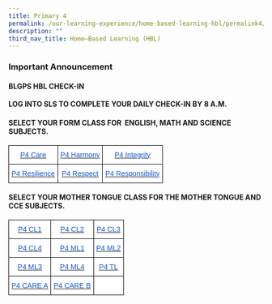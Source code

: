 ```yaml
---
title: Primary 4
permalink: /our-learning-experience/home-based-learning-hbl/permalink4/
description: ""
third_nav_title: Home–Based Learning (HBL)
---
```

### Important&nbsp;Announcement


#### BLGPS HBL CHECK-IN

**LOG INTO SLS TO COMPLETE YOUR DAILY CHECK-IN BY 8 A.M.**

#### SELECT YOUR FORM CLASS FOR&nbsp;&nbsp;ENGLISH, MATH AND SCIENCE SUBJECTS.

<style type="text/css">
.tg  {border-collapse:collapse;border-spacing:0;}
.tg td{border-color:black;border-style:solid;border-width:1px;font-family:Arial, sans-serif;font-size:14px;
  overflow:hidden;padding:10px 5px;word-break:normal;}
.tg th{border-color:black;border-style:solid;border-width:1px;font-family:Arial, sans-serif;font-size:14px;
  font-weight:normal;overflow:hidden;padding:10px 5px;word-break:normal;}
.tg .tg-db9x{background-color:#FFF;color:#15C;text-align:center;text-decoration:underline;vertical-align:top}
</style>
<table class="tg">
<thead>
  <tr>
    <th class="tg-db9x"><a href="https://docs.google.com/document/d/145IDOjWk2u_MwbP9JHvDFAvwiNa4I60z/edit?usp=sharing&amp;ouid=105417872371350287373&amp;rtpof=true&amp;sd=true"><span style="color:#15C;background-color:transparent">P4 Care</span></a></th>
    <th class="tg-db9x"><a href="https://docs.google.com/document/d/1tPRS8oye1d4n6_dRQg4u2VlBUv9QhqD7/edit?usp=sharing&amp;ouid=105417872371350287373&amp;rtpof=true&amp;sd=true"><span style="color:#15C;background-color:transparent">P4 Harmony</span></a></th>
    <th class="tg-db9x"><a href="https://docs.google.com/document/d/1z24SFbvJqhZX7fW9bOKSmZyAvoipy-3s/edit"><span style="color:#15C;background-color:transparent">P4 Integrity</span></a></th>
  </tr>
</thead>
<tbody>
  <tr>
    <td class="tg-db9x"><a href="https://docs.google.com/document/d/1Vges6EJGKgzS-ybrO6vVJ3wmYzD8_mkP/edit?usp=sharing&amp;ouid=105417872371350287373&amp;rtpof=true&amp;sd=true"><span style="color:#15C;background-color:transparent">P4 Resilience</span></a></td>
    <td class="tg-db9x"><a href="https://docs.google.com/document/d/1-JPHXghhmRDz7g3HQzWYIKTo80iGYPes/edit"><span style="color:#15C;background-color:transparent">P4 Respect</span></a></td>
    <td class="tg-db9x"><a href="https://docs.google.com/document/d/15DJ-D1HFwdPz7Hf4J97_zcf9YyA6U9uK/edit?usp=sharing&amp;ouid=105417872371350287373&amp;rtpof=true&amp;sd=true"><span style="color:#15C;background-color:transparent">P4 Responsibility</span></a></td>
  </tr>
</tbody>
</table>

#### SELECT YOUR MOTHER TONGUE CLASS FOR THE MOTHER TONGUE AND CCE SUBJECTS.

<style type="text/css">
.tg  {border-collapse:collapse;border-spacing:0;}
.tg td{border-color:black;border-style:solid;border-width:1px;font-family:Arial, sans-serif;font-size:14px;
  overflow:hidden;padding:10px 5px;word-break:normal;}
.tg th{border-color:black;border-style:solid;border-width:1px;font-family:Arial, sans-serif;font-size:14px;
  font-weight:normal;overflow:hidden;padding:10px 5px;word-break:normal;}
.tg .tg-db9x{background-color:#FFF;color:#15C;text-align:center;text-decoration:underline;vertical-align:top}
.tg .tg-ktyi{background-color:#FFF;text-align:left;vertical-align:top}
</style>
<table class="tg">
<thead>
  <tr>
    <th class="tg-db9x"><a href="https://docs.google.com/document/d/1Jr7WdfIrmzSebESYY2ndAOzn9UHOqvzJ/edit"><span style="color:#15C;background-color:transparent">P4 CL1</span></a></th>
    <th class="tg-db9x"><a href="https://docs.google.com/document/d/1nBeC0oNONJSM72jA016Q43Yq34UT2VZ9/edit"><span style="color:#15C;background-color:transparent">P4 CL2</span></a></th>
    <th class="tg-db9x"><a href="https://docs.google.com/document/d/1qgV0ZjnbxkbSuoaIoGxbVRJM_CJ_A8bR/edit?usp=sharing&amp;ouid=105417872371350287373&amp;rtpof=true&amp;sd=true"><span style="color:#15C;background-color:transparent">P4 CL3</span></a></th>
  </tr>
</thead>
<tbody>
  <tr>
    <td class="tg-db9x"><a href="https://docs.google.com/document/d/1itXMBE9Zb3oQiVxfXPWrmd9dJVdmFWY9/edit"><span style="color:#15C;background-color:transparent">P4 CL4</span></a></td>
    <td class="tg-db9x"><a href="https://docs.google.com/document/d/1RlENCGu2iR6fvdojSsk4X90ZPLAF7oU4/edit"><span style="color:#15C;background-color:transparent">P4 ML1</span></a></td>
    <td class="tg-db9x"><a href="https://docs.google.com/document/d/1OWuDNS69JmzPUbMmyAaCFlmWfuSX_y1sHQTBWVexZII/edit"><span style="color:#15C;background-color:transparent">P4 ML2</span></a></td>
  </tr>
  <tr>
    <td class="tg-db9x"><a href="https://docs.google.com/document/d/1YquFoE6aIVyz1ZBVEiu7ZsfWTBzZ36xYIRWHMgFnsss/edit"><span style="color:#15C;background-color:transparent">P4 ML3</span></a></td>
    <td class="tg-db9x"><a href="https://docs.google.com/document/d/1L8Htc2Dsjp1jfEewkDsYsA1sYWpT7u0_YxqHHQ3ajvA/edit"><span style="color:#15C;background-color:transparent">P4 ML4</span></a></td>
    <td class="tg-db9x"><a href="https://docs.google.com/document/d/1qIGjvqEwTdDAwlbD-5t7ksXMVyjzXMey2GuTgg8cphc/edit"><span style="color:#15C;background-color:transparent">P4 TL</span></a></td>
  </tr>
  <tr>
    <td class="tg-db9x"><a href="https://docs.google.com/document/d/1FpmRzDtDhXAwCRvWzH1Y1-kh_PBuDqczpjU5eZAWPA8/edit"><span style="color:#15C;background-color:transparent">P4 CARE A</span></a></td>
    <td class="tg-db9x"><a href="https://docs.google.com/document/d/1wJ0xOxkFmD1szWl80E1YDvj9ehBBFkh09UFfEAscjBc/edit"><span style="color:#15C;background-color:transparent">P4 CARE B</span></a></td>
    <td class="tg-ktyi"></td>
  </tr>
</tbody>
</table>